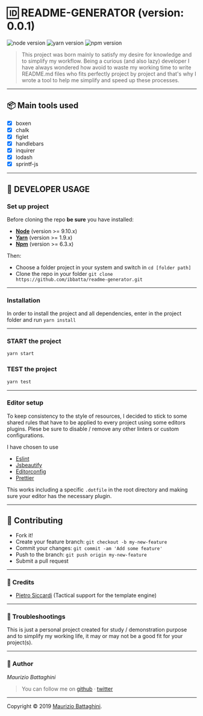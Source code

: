# **:id: README-GENERATOR** (version: 0.0.1)

![node version](https://img.shields.io/badge/node->=9.10.x-brightgreen.svg)
![yarn version](https://img.shields.io/badge/yarn->=1.9.x-brightgreen.svg)
![npm version](https://img.shields.io/badge/npm->=6.3.x-brightgreen.svg)

> This project was born mainly to satisfy my desire for knowledge and to simplify my workflow. Being a curious (and also lazy) developer I have always wondered how avoid to waste my working time to write README.md files who fits perfectly project by project and that's why I wrote a tool to help me simplify and speed up these processes.

---

## **:package: Main tools used**

- [x] boxen
- [x] chalk
- [x] figlet
- [x] handlebars
- [x] inquirer
- [x] lodash
- [x] sprintf-js

---

## **:wrench: DEVELOPER USAGE**

### **Set up project**

Before cloning the repo **be sure** you have installed:

- [**Node**](https://www.google.com/search?q=how+to+install+node) (version >= 9.10.x)
- [**Yarn**](https://www.google.com/search?q=how+to+install+yarn) (version >= 1.9.x)
- [**Npm**](https://www.google.com/search?q=how+to+install+npm) (version >= 6.3.x)

Then:

- Choose a folder project in your system and switch in `cd [folder path]`
- Clone the repo in your folder `git clone https://github.com/ibbatta/readme-generator.git`

---

### **Installation**

In order to install the project and all dependencies, enter in the project folder and run `yarn install`

---

### START the project

```bash
yarn start
```

### TEST the project

```bash
yarn test
```

---

### **Editor setup**

To keep consistency to the style of resources, I decided to stick to some shared rules that have to be applied to every
project using some editors plugins. Plese be sure to disable / remove any other linters or custom configurations.

I have chosen to use

- [Eslint](https://www.google.com/search?q=eslint)
- [Jsbeautify](https://www.google.com/search?q=jsbeautify)
- [Editorconfig](https://www.google.com/search?q=editorconfig)
- [Prettier](https://www.google.com/search?q=prettier)

This
works including a specific `.dotfile` in the root directory and making sure your editor has the necessary plugin.

---

## **:handshake: Contributing**

- Fork it!
- Create your feature branch: `git checkout -b my-new-feature`
- Commit your changes: `git commit -am 'Add some feature'`
- Push to the branch: `git push origin my-new-feature`
- Submit a pull request

---

### **:busts_in_silhouette: Credits**

- [Pietro Siccardi](http://github.com/pietrosiccardi) (Tactical support for the template engine)

---

### **:anger: Troubleshootings**

This is just a personal project created for study / demonstration purpose and to simplify my working life, it may or may
not be a good fit for your project(s).

---

### **:robot: Author**

_*Maurizio Battaghini*_

> You can follow me on
[github](https://github.com/ibbatta)&nbsp;&middot;&nbsp;[twitter](https://twitter.com/battago)

---

Copyright © 2019 [Maurizio Battaghini](https://twitter.com/battago).